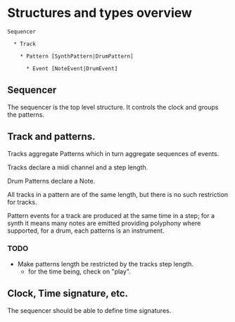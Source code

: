 

# Structures and types overview

    Sequencer
  
      * Track
    
        * Pattern [SynthPattern|DrumPattern]
       
          * Event [NoteEvent|DrumEvent]
      
      
## Sequencer

  The sequencer is the top level structure. It controls the clock and groups the patterns.
  
## Track and patterns.

  Tracks aggregate Patterns which in turn aggregate sequences of events.
   
  Tracks declare a midi channel and a step length. 
  
  Drum Patterns declare a Note.
  
  All tracks in a pattern are of the same length, but there is no such restriction for tracks. 
   
  Pattern events for a track are produced at the same time in a step; 
    for a synth it means many notes are emitted providing polyphony where supported, 
    for a drum, each patterns is an instrument.
    
    
###  TODO

  * Make patterns length be restricted by the tracks step length.
     - for the time being, check on "play".
     
  
## Clock, Time signature, etc.

   The sequencer should be able to define time signatures. 
